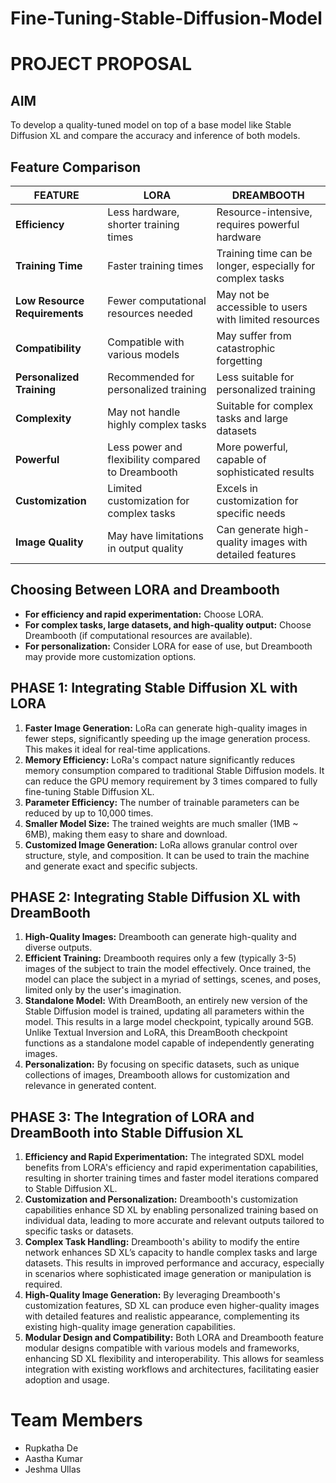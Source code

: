 # Fine-Tuning-Stable-Diffusion-Model

# PROJECT PROPOSAL

## AIM
To develop a quality-tuned model on top of a base model like Stable Diffusion XL and compare the accuracy and inference of both models.

## Feature Comparison

| FEATURE                    | LORA                                                                 | DREAMBOOTH                                                                     |
|----------------------------|----------------------------------------------------------------------|--------------------------------------------------------------------------------|
| **Efficiency**             | Less hardware, shorter training times                                | Resource-intensive, requires powerful hardware                                  |
| **Training Time**          | Faster training times                                                | Training time can be longer, especially for complex tasks                       |
| **Low Resource Requirements** | Fewer computational resources needed                                 | May not be accessible to users with limited resources                           |
| **Compatibility**          | Compatible with various models                                       | May suffer from catastrophic forgetting                                         |
| **Personalized Training**  | Recommended for personalized training                                | Less suitable for personalized training                                         |
| **Complexity**             | May not handle highly complex tasks                                  | Suitable for complex tasks and large datasets                                   |
| **Powerful**               | Less power and flexibility compared to Dreambooth                    | More powerful, capable of sophisticated results                                 |
| **Customization**          | Limited customization for complex tasks                              | Excels in customization for specific needs                                      |
| **Image Quality**          | May have limitations in output quality                               | Can generate high-quality images with detailed features                         |

## Choosing Between LORA and Dreambooth
- **For efficiency and rapid experimentation:** Choose LORA.
- **For complex tasks, large datasets, and high-quality output:** Choose Dreambooth (if computational resources are available).
- **For personalization:** Consider LORA for ease of use, but Dreambooth may provide more customization options.

## PHASE 1: Integrating Stable Diffusion XL with LORA
1. **Faster Image Generation:** LoRa can generate high-quality images in fewer steps, significantly speeding up the image generation process. This makes it ideal for real-time applications.
2. **Memory Efficiency:** LoRa's compact nature significantly reduces memory consumption compared to traditional Stable Diffusion models. It can reduce the GPU memory requirement by 3 times compared to fully fine-tuning Stable Diffusion XL.
3. **Parameter Efficiency:** The number of trainable parameters can be reduced by up to 10,000 times.
4. **Smaller Model Size:** The trained weights are much smaller (1MB ~ 6MB), making them easy to share and download.
5. **Customized Image Generation:** LoRa allows granular control over structure, style, and composition. It can be used to train the machine and generate exact and specific subjects.

## PHASE 2: Integrating Stable Diffusion XL with DreamBooth
1. **High-Quality Images:** Dreambooth can generate high-quality and diverse outputs.
2. **Efficient Training:** Dreambooth requires only a few (typically 3-5) images of the subject to train the model effectively. Once trained, the model can place the subject in a myriad of settings, scenes, and poses, limited only by the user's imagination.
3. **Standalone Model:** With DreamBooth, an entirely new version of the Stable Diffusion model is trained, updating all parameters within the model. This results in a large model checkpoint, typically around 5GB. Unlike Textual Inversion and LoRA, this DreamBooth checkpoint functions as a standalone model capable of independently generating images.
4. **Personalization:** By focusing on specific datasets, such as unique collections of images, Dreambooth allows for customization and relevance in generated content.

## PHASE 3: The Integration of LORA and DreamBooth into Stable Diffusion XL
1. **Efficiency and Rapid Experimentation:** The integrated SDXL model benefits from LORA's efficiency and rapid experimentation capabilities, resulting in shorter training times and faster model iterations compared to Stable Diffusion XL.
2. **Customization and Personalization:** Dreambooth's customization capabilities enhance SD XL by enabling personalized training based on individual data, leading to more accurate and relevant outputs tailored to specific tasks or datasets.
3. **Complex Task Handling:** Dreambooth's ability to modify the entire network enhances SD XL’s capacity to handle complex tasks and large datasets. This results in improved performance and accuracy, especially in scenarios where sophisticated image generation or manipulation is required.
4. **High-Quality Image Generation:** By leveraging Dreambooth's customization features, SD XL can produce even higher-quality images with detailed features and realistic appearance, complementing its existing high-quality image generation capabilities.
5. **Modular Design and Compatibility:** Both LORA and Dreambooth feature modular designs compatible with various models and frameworks, enhancing SD XL flexibility and interoperability. This allows for seamless integration with existing workflows and architectures, facilitating easier adoption and usage.

# Team Members
- Rupkatha De 
- Aastha Kumar
- Jeshma Ullas
